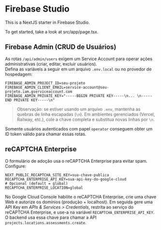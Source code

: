 # Firebase Studio

This is a NextJS starter in Firebase Studio.

To get started, take a look at src/app/page.tsx.

## Firebase Admin (CRUD de Usuários)

As rotas `/api/admin/users` exigem um Service Account para operar ações administrativas (criar, editar, excluir usuários).  
Defina as variáveis a seguir em um arquivo `.env.local` ou no provedor de hospedagem:

```
FIREBASE_ADMIN_PROJECT_ID=seu-projeto
FIREBASE_ADMIN_CLIENT_EMAIL=service-account@seu-projeto.iam.gserviceaccount.com
FIREBASE_ADMIN_PRIVATE_KEY="-----BEGIN PRIVATE KEY-----\n... \n-----END PRIVATE KEY-----\n"
```

> Observação: se estiver usando um arquivo `.env`, mantenha as quebras de linha escapadas (`\n`). Em ambientes gerenciados (Vercel, Railway, etc.), cole a chave completa e substitua novas linhas por `\n`.

Somente usuários autenticados com papel `operator` conseguem obter um ID token válido para chamar essas rotas.

## reCAPTCHA Enterprise

O formulário de adoção usa o reCAPTCHA Enterprise para evitar spam. Configure:

```
NEXT_PUBLIC_RECAPTCHA_SITE_KEY=sua-chave-publica
RECAPTCHA_ENTERPRISE_API_KEY=sua-api-key-do-google-cloud
# Opcional (default = global)
RECAPTCHA_ENTERPRISE_LOCATION=global
```

No Google Cloud Console habilite o reCAPTCHA Enterprise, crie uma chave Web e autorize os domínios (produção + localhost). Em seguida gere uma API Key em *APIs & Services > Credentials*, restrita ao serviço do reCAPTCHA Enterprise, e use-a na variável `RECAPTCHA_ENTERPRISE_API_KEY`. O backend usa essa chave para chamar a API `projects.locations.assessments.create`.
